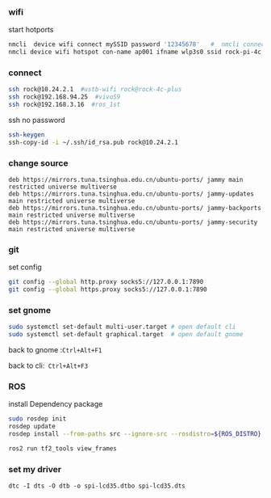 ### wifi
start hotports
```bash  
nmcli  device wifi connect mySSID password '12345678'   #  nmcli connectio up mySSID
nmcli device wifi hotspot con-name ap001 ifname wlp3s0 ssid rock-pi-4c password 12345678 #nmcli connection up ap001
```
### connect
```bash
ssh rock@10.24.2.1  #ustb-wifi rock@rock-4c-plus
ssh rock@192.168.94.25  #vivoS9
ssh rock@192.168.3.16  #ros_1st
```
ssh no password
```bash
ssh-keygen
ssh-copy-id -i ~/.ssh/id_rsa.pub rock@10.24.2.1
```

### change source
```
deb https://mirrors.tuna.tsinghua.edu.cn/ubuntu-ports/ jammy main restricted universe multiverse
deb https://mirrors.tuna.tsinghua.edu.cn/ubuntu-ports/ jammy-updates main restricted universe multiverse
deb https://mirrors.tuna.tsinghua.edu.cn/ubuntu-ports/ jammy-backports main restricted universe multiverse
deb https://mirrors.tuna.tsinghua.edu.cn/ubuntu-ports/ jammy-security main restricted universe multiverse
```

### git
set config
```bash
git config --global http.proxy socks5://127.0.0.1:7890
git config --global https.proxy socks5://127.0.0.1:7890
```

### set gnome 

```bash
sudo systemctl set-default multi-user.target # open default cli 
sudo systemctl set-default graphical.target  # open default gnome
```
back to gnome :`Ctrl+Alt+F1`

back to cli:` Ctrl+Alt+F3`

### ROS 
install Dependency package
```bash
sudo rosdep init
rosdep update
rosdep install --from-paths src --ignore-src --rosdistro=${ROS_DISTRO} -y

ros2 run tf2_tools view_frames
```

### set my driver 
```dtc -I dts -O dtb -o spi-lcd35.dtbo spi-lcd35.dts ```
